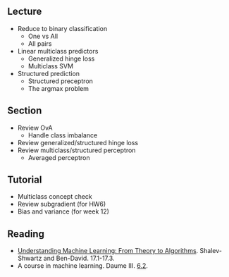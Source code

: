 ## Lecture
- Reduce to binary classification
    - One vs All
    - All pairs
- Linear multiclass predictors
    - Generalized hinge loss
    - Multiclass SVM
- Structured prediction
    - Structured preceptron
    - The argmax problem

## Section
- Review OvA
    - Handle class imbalance
- Review generalized/structured hinge loss
- Review multiclass/structured perceptron
    - Averaged perceptron

## Tutorial
- Multiclass concept check
- Review subgradient (for HW6)
- Bias and variance (for week 12)

## Reading
- [Understanding Machine Learning: From Theory to Algorithms](https://www.cs.huji.ac.il/~shais/UnderstandingMachineLearning/understanding-machine-learning-theory-algorithms.pdf). Shalev-Shwartz and Ben-David. 17.1-17.3.
- A course in machine learning. Daume III. [6.2](http://ciml.info/dl/v0_99/ciml-v0_99-ch06.pdf).
